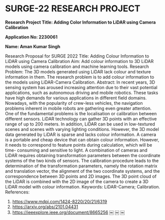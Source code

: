# SURGE-22 RESEARCH PROJECT

**Research Project Title: Adding Color Information to LiDAR using Camera Calibration**

**Application No: 2230061**

**Name: Aman Kumar Singh**

Research Proposal for SURGE 2022 
Title: Adding Colour Information to LiDAR using Camera Calibration 
Aim: 
Add colour information to 3D LiDAR models using camera calibration and machine learning tools. 
Research Problem: 
The 3D models generated using LiDAR lack colour and texture information in them. The research problem is to add colour information to the models using LiDAR-Camera Calibration. 
Abstract: 
In recent years, 3D sensing system has aroused increasing attention due to their vast potential applications, such as autonomous driving and mobile robotics. These tasks have high demands for various applications in different field domains. Nowadays, with the popularity of crew-less vehicles, the navigation problems inherent in mobile robots are gathering even greater attention. One of the fundamental problems is the localisation or calibration between different sensors. 
LiDAR technology can gather 3D points with an effective range of up to 200 meters. In addition, LiDAR can be used in low-textured scenes and scenes with varying lighting conditions. However, the 3D model data generated by LiDAR is sparse and lacks colour information. A camera is a portable and cheap device that can obtain colour information. However, it needs to correspond to feature points during calculation, which will be time- consuming and sensitive to light. A combination of cameras and LiDAR requires obtaining transformation parameters between the coordinate systems of the two kinds of sensors. The calibration procedure leads to the determination of the transformation parameters, namely the rotation matrix and translation vector, the alignment of the two coordinate systems, and the correspondence between 3D points and 2D images. The 3D point cloud of the LiDAR is combined with the 2D image of the camera to create a 3D LiDAR model with colour information. 
Keywords: 
LiDAR-Camera; Calibration. 
References: 
1. https://www.mdpi.com/1424-8220/20/21/6319 
2. https://arxiv.org/abs/2101.04431
3. https://ieeexplore.ieee.org/document/8665256 
￼ ￼ ￼ 


